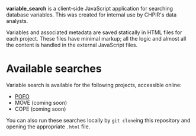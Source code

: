 **variable_search** is a client-side JavaScript application for searching database variables. This was created for internal use by CHPIR's data analysts.

Variables and associated metadata are saved statically in HTML files for each project. These files have minimal markup; all the logic and almost all the content is handled in the external JavaScript files.

Available searches
==================

Variable search is available for the following projects, accessible online:

- [POFO](http://chpir.github.com/variable_search/pofo)
- MOVE (coming soon)
- COPE (coming soon)

You can also run these searches locally by `git clone`ing this repository and opening the appropriate `.html` file.